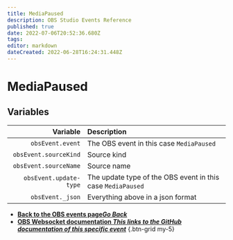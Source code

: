 ```yaml
---
title: MediaPaused
description: OBS Studio Events Reference
published: true
date: 2022-07-06T20:52:36.680Z
tags:
editor: markdown
dateCreated: 2022-06-28T16:24:31.448Z
---
```


# MediaPaused

## Variables

| Variable | Description |
|---------:|:------------|
| `obsEvent.event` | The OBS event in this case `MediaPaused`
| `obsEvent.sourceKind` | Source kind
| `obsEvent.sourceName` | Source name
| `obsEvent.update-type` | The update type of the OBS event in this case `MediaPaused`
| `obsEvent._json` | Everything above in a json format

- [<i class="mdi mdi-chevron-left"></i>**Back to the OBS events page*Go Back***](/en/Broadcasters/OBS/Events)
- [<i class="mdi mdi-github"></i> **OBS Websocket documentation *This links to the GitHub documentation of this specific event***](https://github.com/obsproject/obs-websocket/blob/4.x-current/docs/generated/protocol.md#mediapaused)
{.btn-grid my-5}
